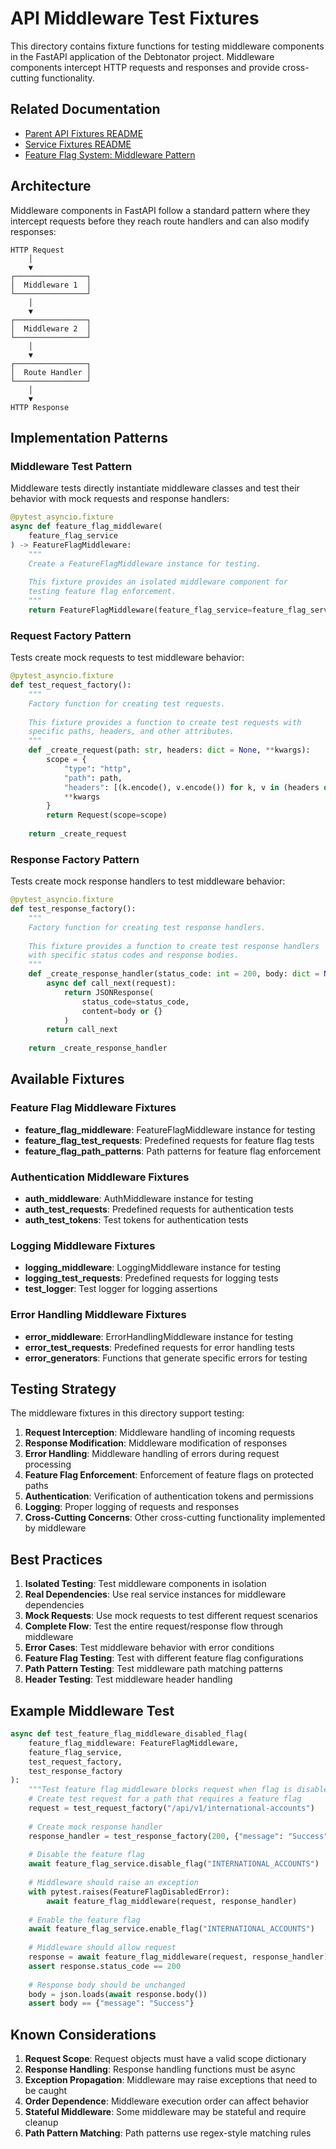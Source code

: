 # API Middleware Test Fixtures

This directory contains fixture functions for testing middleware components in the FastAPI application of the Debtonator project. Middleware components intercept HTTP requests and responses and provide cross-cutting functionality.

## Related Documentation

- [Parent API Fixtures README](../README.md)
- [Service Fixtures README](../../services/README.md)
- [Feature Flag System: Middleware Pattern](../../../../docs/system_patterns.md#feature-flag-system)

## Architecture

Middleware components in FastAPI follow a standard pattern where they intercept requests before they reach route handlers and can also modify responses:

```flow
HTTP Request
    │
    ▼
┌────────────────┐
│  Middleware 1  │
└────────────────┘
    │
    ▼
┌────────────────┐
│  Middleware 2  │
└────────────────┘
    │
    ▼
┌────────────────┐
│  Route Handler │
└────────────────┘
    │
    ▼
HTTP Response
```

## Implementation Patterns

### Middleware Test Pattern

Middleware tests directly instantiate middleware classes and test their behavior with mock requests and response handlers:

```python
@pytest_asyncio.fixture
async def feature_flag_middleware(
    feature_flag_service
) -> FeatureFlagMiddleware:
    """
    Create a FeatureFlagMiddleware instance for testing.
    
    This fixture provides an isolated middleware component for
    testing feature flag enforcement.
    """
    return FeatureFlagMiddleware(feature_flag_service=feature_flag_service)
```

### Request Factory Pattern

Tests create mock requests to test middleware behavior:

```python
@pytest_asyncio.fixture
def test_request_factory():
    """
    Factory function for creating test requests.
    
    This fixture provides a function to create test requests with
    specific paths, headers, and other attributes.
    """
    def _create_request(path: str, headers: dict = None, **kwargs):
        scope = {
            "type": "http",
            "path": path,
            "headers": [(k.encode(), v.encode()) for k, v in (headers or {}).items()],
            **kwargs
        }
        return Request(scope=scope)
    
    return _create_request
```

### Response Factory Pattern

Tests create mock response handlers to test middleware behavior:

```python
@pytest_asyncio.fixture
def test_response_factory():
    """
    Factory function for creating test response handlers.
    
    This fixture provides a function to create test response handlers
    with specific status codes and response bodies.
    """
    def _create_response_handler(status_code: int = 200, body: dict = None):
        async def call_next(request):
            return JSONResponse(
                status_code=status_code,
                content=body or {}
            )
        return call_next
    
    return _create_response_handler
```

## Available Fixtures

### Feature Flag Middleware Fixtures

- **feature_flag_middleware**: FeatureFlagMiddleware instance for testing
- **feature_flag_test_requests**: Predefined requests for feature flag tests
- **feature_flag_path_patterns**: Path patterns for feature flag enforcement

### Authentication Middleware Fixtures

- **auth_middleware**: AuthMiddleware instance for testing
- **auth_test_requests**: Predefined requests for authentication tests
- **auth_test_tokens**: Test tokens for authentication tests

### Logging Middleware Fixtures

- **logging_middleware**: LoggingMiddleware instance for testing
- **logging_test_requests**: Predefined requests for logging tests
- **test_logger**: Test logger for logging assertions

### Error Handling Middleware Fixtures

- **error_middleware**: ErrorHandlingMiddleware instance for testing
- **error_test_requests**: Predefined requests for error handling tests
- **error_generators**: Functions that generate specific errors for testing

## Testing Strategy

The middleware fixtures in this directory support testing:

1. **Request Interception**: Middleware handling of incoming requests
2. **Response Modification**: Middleware modification of responses
3. **Error Handling**: Middleware handling of errors during request processing
4. **Feature Flag Enforcement**: Enforcement of feature flags on protected paths
5. **Authentication**: Verification of authentication tokens and permissions
6. **Logging**: Proper logging of requests and responses
7. **Cross-Cutting Concerns**: Other cross-cutting functionality implemented by middleware

## Best Practices

1. **Isolated Testing**: Test middleware components in isolation
2. **Real Dependencies**: Use real service instances for middleware dependencies
3. **Mock Requests**: Use mock requests to test different request scenarios
4. **Complete Flow**: Test the entire request/response flow through middleware
5. **Error Cases**: Test middleware behavior with error conditions
6. **Feature Flag Testing**: Test with different feature flag configurations
7. **Path Pattern Testing**: Test middleware path matching patterns
8. **Header Testing**: Test middleware header handling

## Example Middleware Test

```python
async def test_feature_flag_middleware_disabled_flag(
    feature_flag_middleware: FeatureFlagMiddleware,
    feature_flag_service,
    test_request_factory,
    test_response_factory
):
    """Test feature flag middleware blocks request when flag is disabled."""
    # Create test request for a path that requires a feature flag
    request = test_request_factory("/api/v1/international-accounts")
    
    # Create mock response handler
    response_handler = test_response_factory(200, {"message": "Success"})
    
    # Disable the feature flag
    await feature_flag_service.disable_flag("INTERNATIONAL_ACCOUNTS")
    
    # Middleware should raise an exception
    with pytest.raises(FeatureFlagDisabledError):
        await feature_flag_middleware(request, response_handler)
    
    # Enable the feature flag
    await feature_flag_service.enable_flag("INTERNATIONAL_ACCOUNTS")
    
    # Middleware should allow request
    response = await feature_flag_middleware(request, response_handler)
    assert response.status_code == 200
    
    # Response body should be unchanged
    body = json.loads(await response.body())
    assert body == {"message": "Success"}
```

## Known Considerations

1. **Request Scope**: Request objects must have a valid scope dictionary
2. **Response Handling**: Response handling functions must be async
3. **Exception Propagation**: Middleware may raise exceptions that need to be caught
4. **Order Dependence**: Middleware execution order can affect behavior
5. **Stateful Middleware**: Some middleware may be stateful and require cleanup
6. **Path Pattern Matching**: Path patterns use regex-style matching rules
